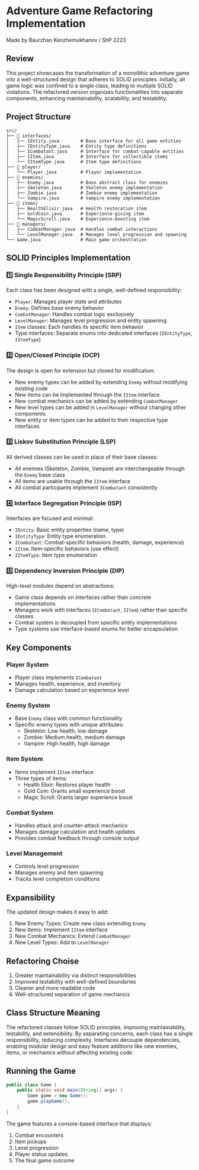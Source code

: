 # Adventure Game Refactoring Implementation
Made by Baurzhan Kenzhemukhanov / ShP 2223


## Review
This project showcases the transformation of a monolithic adventure game into a well-structured design that adheres to SOLID principles. Initially, all game logic was confined to a single class, leading to multiple SOLID violations. The refactored version organizes functionalities into separate components, enhancing maintainability, scalability, and testability.

## Project Structure
```
src/
├── 📂 interfaces/
│   ├── IEntity.java        # Base interface for all game entities
│   ├── IEntityType.java    # Entity type definitions
│   ├── ICombatant.java     # Interface for combat-capable entities
│   ├── IItem.java          # Interface for collectible items
│   └── IItemType.java      # Item type definitions
├── 📂 player/
│   └── Player.java         # Player implementation
├── 📂 enemies/
│   ├── Enemy.java          # Base abstract class for enemies
│   ├── Skeleton.java       # Skeleton enemy implementation
│   ├── Zombie.java         # Zombie enemy implementation
│   └── Vampire.java        # Vampire enemy implementation
├── 📂 items/
│   ├── HealthElixir.java   # Health restoration item
│   ├── GoldCoin.java       # Experience-giving item
│   └── MagicScroll.java    # Experience-boosting item
├── 📂 managers/
│   ├── CombatManager.java  # Handles combat interactions
│   └── LevelManager.java   # Manages level progression and spawning
└── Game.java               # Main game orchestration
```

## SOLID Principles Implementation

### 1️⃣ Single Responsibility Principle (SRP)
Each class has been designed with a single, well-defined responsibility:
- `Player`: Manages player state and attributes
- `Enemy`: Defines base enemy behavior
- `CombatManager`: Handles combat logic exclusively
- `LevelManager`: Manages level progression and entity spawning
- `Item` classes: Each handles its specific item behavior
- Type interfaces: Separate enums into dedicated interfaces (`IEntityType`, `IItemType`)

### 2️⃣ Open/Closed Principle (OCP)
The design is open for extension but closed for modification:
- New enemy types can be added by extending `Enemy` without modifying existing code
- New items can be implemented through the `IItem` interface
- New combat mechanics can be added by extending `CombatManager`
- New level types can be added in `LevelManager` without changing other components
- New entity or item types can be added to their respective type interfaces

### 3️⃣ Liskov Substitution Principle (LSP)
All derived classes can be used in place of their base classes:
- All enemies (Skeleton, Zombie, Vampire) are interchangeable through the `Enemy` base class
- All items are usable through the `IItem` interface
- All combat participants implement `ICombatant` consistently

### 4️⃣ Interface Segregation Principle (ISP)
Interfaces are focused and minimal:
- `IEntity`: Basic entity properties (name, type)
- `IEntityType`: Entity type enumeration
- `ICombatant`: Combat-specific behaviors (health, damage, experience)
- `IItem`: Item-specific behaviors (use effect)
- `IItemType`: Item type enumeration

### 5️⃣ Dependency Inversion Principle (DIP)
High-level modules depend on abstractions:
- Game class depends on interfaces rather than concrete implementations
- Managers work with interfaces (`ICombatant`, `IItem`) rather than specific classes
- Combat system is decoupled from specific entity implementations
- Type systems use interface-based enums for better encapsulation

## Key Components

### Player System
- Player class implements `ICombatant`
- Manages health, experience, and inventory
- Damage calculation based on experience level

### Enemy System
- Base `Enemy` class with common functionality
- Specific enemy types with unique attributes:
  - Skeleton: Low health, low damage
  - Zombie: Medium health, medium damage
  - Vampire: High health, high damage

### Item System
- Items implement `IItem` interface
- Three types of items:
  - Health Elixir: Restores player health
  - Gold Coin: Grants small experience boost
  - Magic Scroll: Grants larger experience boost

### Combat System
- Handles attack and counter-attack mechanics
- Manages damage calculation and health updates
- Provides combat feedback through console output

### Level Management
- Controls level progression
- Manages enemy and item spawning
- Tracks level completion conditions

## Expansibility
The updated design makes it easy to add:
1. New Enemy Types: Create new class extending `Enemy`
2. New Items: Implement `IItem` interface
3. New Combat Mechanics: Extend `CombatManager`
4. New Level Types: Add to `LevelManager`

## Refactoring Choise
1. Greater maintainability via distinct responsibilities
2. Improved testability with well-defined boundaries
3. Cleaner and more readable code
4. Well-structured separation of game mechanics

## Class Structure Meaning
The refactored classes follow SOLID principles, improving maintainability, testability, and extensibility. By separating concerns, each class has a single responsibility, reducing complexity. Interfaces decouple dependencies, enabling modular design and easy feature additions like new enemies, items, or mechanics without affecting existing code.

## Running the Game
```java
public class Game {
    public static void main(String[] args) {
        Game game = new Game();
        game.playGame();
    }
}
```

The game features a console-based interface that displays:

1. Combat encounters
2. Item pickups
3. Level progression
4. Player status updates
5. The final game outcome
